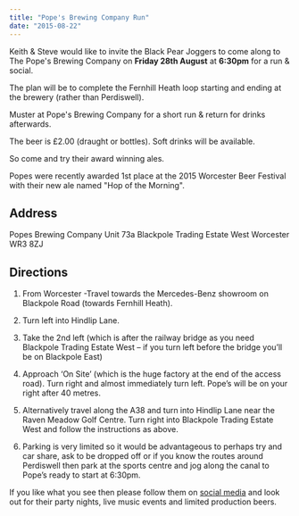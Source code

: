 ```yaml
---
title: "Pope's Brewing Company Run"
date: "2015-08-22"
---
```


Keith & Steve would like to invite the Black Pear Joggers to come along to The Pope's Brewing Company on **Friday 28th August** at **6:30pm** for a run & social.

The plan will be to complete the Fernhill Heath loop starting and ending at the brewery (rather than Perdiswell).

Muster at Pope's Brewing Company for a short run & return for drinks afterwards.

The beer is £2.00 (draught or bottles). Soft drinks will be available.

So come and try their award winning ales.

Popes were recently awarded 1st place at the 2015 Worcester Beer Festival with their new ale named "Hop of the Morning".

## Address

Popes Brewing Company Unit 73a Blackpole Trading Estate West Worcester WR3 8ZJ

## Directions

1) From Worcester -Travel towards the Mercedes-Benz showroom on Blackpole Road (towards Fernhill Heath).

2) Turn left into Hindlip Lane.

3) Take the 2nd left (which is after the railway bridge as you need Blackpole Trading Estate West – if you turn left before the bridge you’ll be on Blackpole East)

4) Approach ‘On Site’ (which is the huge factory at the end of the access road). Turn right and almost immediately turn left. Pope’s will be on your right after 40 metres.

5) Alternatively travel along the A38 and turn into Hindlip Lane near the Raven Meadow Golf Centre. Turn right into Blackpole Trading Estate West and follow the instructions as above.

6) Parking is very limited so it would be advantageous to perhaps try and car share, ask to be dropped off or if you know the routes around Perdiswell then park at the sports centre and jog along the canal to Pope’s ready to start at 6:30pm.

If you like what you see then please follow them on [social media](https://www.facebook.com/PopesBrewingCompany) and look out for their party nights, live music events and limited production beers.
